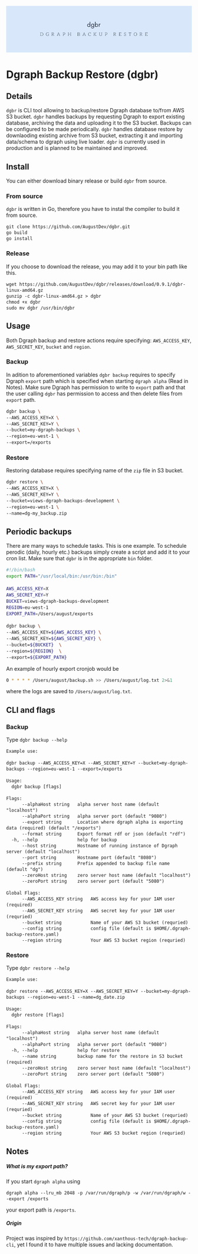 ![GitHub Logo](/graphics/logo.png)
# Dgraph Backup Restore (dgbr)

## Details
`dgbr` is CLI tool allowing to backup/restore Dgraph database to/from AWS S3 bucket. `dgbr` handles backups by requesting Dgraph to export existing database, archiving the data and uploading it to the S3 bucket. Backups can be configured to be made periodically. `dgbr` handles database restore by downlaoding existing archive from S3 bucket, extracting it and importing data/schema to dgraph using live loader. `dgbr` is currently used in production and is planned to be maintained and improved.

## Install
You can either download binary release or build `dgbr` from source.
### From source
`dgbr` is written in Go, therefore you have to instal the compiler to build it from source.
```
git clone https://github.com/AugustDev/dgbr.git
go build
go install
```
### Release
If you choose to download the release, you may add it to your bin path like this.
```
wget https://github.com/AugustDev/dgbr/releases/download/0.9.1/dgbr-linux-amd64.gz
gunzip -c dgbr-linux-amd64.gz > dgbr
chmod +x dgbr
sudo mv dgbr /usr/bin/dgbr
```

## Usage
Both Dgraph backup and restore actions require specifying: `AWS_ACCESS_KEY`, `AWS_SECRET_KEY`, `bucket` and `region`.
### Backup
In adition to aforementioned variables `dgbr backup` requires to specify Dgraph `export` path which is specified when starting `dgraph alpha` (Read in Notes). Make sure Dgraph has permission to write to `export` path and that the user calling `dgbr` has permission to access and then delete files from `export` path.

```bash
dgbr backup \
--AWS_ACCESS_KEY=X \
--AWS_SECRET_KEY=Y \
--bucket=my-dgraph-backups \
--region=eu-west-1 \
--export=/exports
```
### Restore
Restoring database requires specifying name of the `zip` file in S3 bucket.

```bash
dgbr restore \
--AWS_ACCESS_KEY=X \
--AWS_SECRET_KEY=Y \
--bucket=views-dgraph-backups-development \
--region=eu-west-1 \
--name=dg-my_backup.zip
```

## Periodic backups
There are many ways to schedule tasks. This is one example. To schedule perodic (daily, hourly etc.) backups simply create a script and add it to your cron list. Make sure that `dgbr` is in the appropriate `bin` folder.

```bash
#!/bin/bash
export PATH="/usr/local/bin:/usr/bin:/bin"

AWS_ACCESS_KEY=X
AWS_SECRET_KEY=Y
BUCKET=views-dgraph-backups-development
REGION=eu-west-1
EXPORT_PATH=/Users/august/exports

dgbr backup \
--AWS_ACCESS_KEY=${AWS_ACCESS_KEY} \
--AWS_SECRET_KEY=${AWS_SECRET_KEY} \
--bucket=${BUCKET}  \
--region=${REGION}  \
--export=${EXPORT_PATH} 
```

An example of hourly export cronjob would be
```bash
0 * * * * /Users/august/backup.sh >> /Users/august/log.txt 2>&1
```
where the logs are saved to `/Users/august/log.txt`.

## CLI and flags
### Backup
Type `dgbr backup --help`

```
Example use:

dgbr backup --AWS_ACCESS_KEY=X --AWS_SECRET_KEY=Y --bucket=my-dgraph-backups --region=eu-west-1 --export=/exports

Usage:
  dgbr backup [flags]

Flags:
      --alphaHost string   alpha server host name (default "localhost")
      --alphaPort string   alpha server port (default "9080")
      --export string      Location where dgraph alpha is exporting data (required) (default "/exports")
      --format string      Export format rdf or json (default "rdf")
  -h, --help               help for backup
      --host string        Hostname of running instance of Dgraph server (default "localhost")
      --port string        Hostname port (default "8080")
      --prefix string      Prefix appended to backup file name (default "dg")
      --zeroHost string    zero server host name (default "localhost")
      --zeroPort string    zero server port (default "5080")

Global Flags:
      --AWS_ACCESS_KEY string   AWS access key for your IAM user (required)
      --AWS_SECRET_KEY string   AWS secret key for your IAM user (requried)
      --bucket string           Name of your AWS S3 bucket (requried)
      --config string           config file (default is $HOME/.dgraph-backup-restore.yaml)
      --region string           Your AWS S3 bucket region (requried)
```

### Restore
Type `dgbr restore --help`
```
Example use:

dgbr restore --AWS_ACCESS_KEY=X --AWS_SECRET_KEY=Y --bucket=my-dgraph-backups --region=eu-west-1 --name=dg_date.zip

Usage:
  dgbr restore [flags]

Flags:
      --alphaHost string   alpha server host name (default "localhost")
      --alphaPort string   alpha server port (default "9080")
  -h, --help               help for restore
      --name string        backup name for the restore in S3 bucket (required)
      --zeroHost string    zero server host name (default "localhost")
      --zeroPort string    zero server port (default "5080")

Global Flags:
      --AWS_ACCESS_KEY string   AWS access key for your IAM user (required)
      --AWS_SECRET_KEY string   AWS secret key for your IAM user (requried)
      --bucket string           Name of your AWS S3 bucket (requried)
      --config string           config file (default is $HOME/.dgraph-backup-restore.yaml)
      --region string           Your AWS S3 bucket region (requried)
```

## Notes
##### What is my export path?

If you start `dgraph alpha` using
```
dgraph alpha --lru_mb 2048 -p /var/run/dgraph/p -w /var/run/dgraph/w --export /exports
```
your export path is `/exports`.

##### Origin

Project was inspired by `https://github.com/xanthous-tech/dgraph-backup-cli`, yet I found it to have multiple issues and lacking documentation.